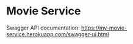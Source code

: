 # Movie Service
Swagger API documentation: https://my-movie-service.herokuapp.com/swagger-ui.html  
